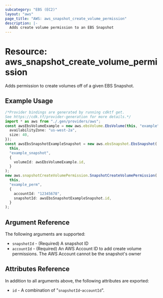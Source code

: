 ```yaml
---
subcategory: "EBS (EC2)"
layout: "aws"
page_title: "AWS: aws_snapshot_create_volume_permission"
description: |-
  Adds create volume permission to an EBS Snapshot
---
```


# Resource: aws\_snapshot\_create\_volume\_permission

Adds permission to create volumes off of a given EBS Snapshot.

## Example Usage

```typescript
/*Provider bindings are generated by running cdktf get.
See https://cdk.tf/provider-generation for more details.*/
import * as aws from "./.gen/providers/aws";
const awsEbsVolumeExample = new aws.ebsVolume.EbsVolume(this, "example", {
  availabilityZone: "us-west-2a",
  size: 40,
});
const awsEbsSnapshotExampleSnapshot = new aws.ebsSnapshot.EbsSnapshot(
  this,
  "example_snapshot",
  {
    volumeId: awsEbsVolumeExample.id,
  }
);
new aws.snapshotCreateVolumePermission.SnapshotCreateVolumePermission(
  this,
  "example_perm",
  {
    accountId: "12345678",
    snapshotId: awsEbsSnapshotExampleSnapshot.id,
  }
);

```

## Argument Reference

The following arguments are supported:

* `snapshotId` - (Required) A snapshot ID
* `accountId` - (Required) An AWS Account ID to add create volume permissions. The AWS Account cannot be the snapshot's owner

## Attributes Reference

In addition to all arguments above, the following attributes are exported:

* `id` - A combination of "`snapshotId`-`accountId`".
